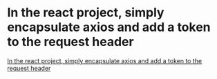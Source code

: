 # In the react project, simply encapsulate axios and add a token to the request header
[In the react project, simply encapsulate axios and add a token to the request header](https://aiwithcloud.com/2022/09/19/in_the_react_project_simply_encapsulate_axios_and_add_a_token_to_the_request_header/)